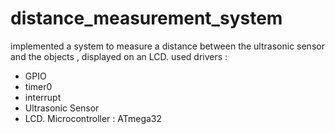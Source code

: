 # distance_measurement_system

implemented a system to measure a distance between the ultrasonic sensor and the objects , displayed on an LCD.
used drivers : 
 - GPIO
 - timer0
 - interrupt
 -  Ultrasonic Sensor
 -  LCD.
Microcontroller : ATmega32
